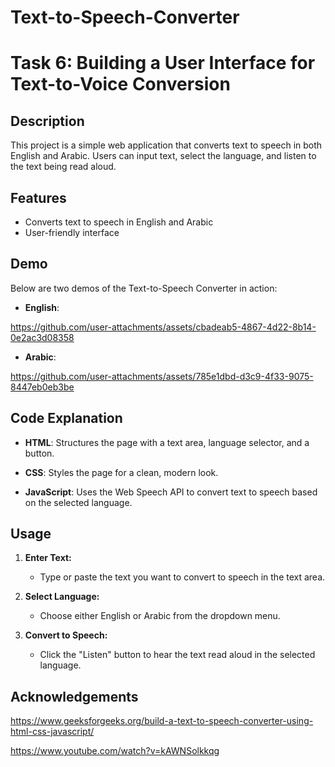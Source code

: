 # Text-to-Speech-Converter

# Task 6: Building a User Interface for Text-to-Voice Conversion

## Description
This project is a simple web application that converts text to speech in both English and Arabic. Users can input text, select the language, and listen to the text being read aloud.


## Features

- Converts text to speech in English and Arabic
- User-friendly interface


## Demo
Below are two demos of the Text-to-Speech Converter in action:

- **English**:
  
https://github.com/user-attachments/assets/cbadeab5-4867-4d22-8b14-0e2ac3d08358

- **Arabic**:
  
https://github.com/user-attachments/assets/785e1dbd-d3c9-4f33-9075-8447eb0eb3be


## Code Explanation
- **HTML**: Structures the page with a text area, language selector, and a button.
  
- **CSS**: Styles the page for a clean, modern look.
  
- **JavaScript**: Uses the Web Speech API to convert text to speech based on the selected language.


## Usage

1. **Enter Text:**
    - Type or paste the text you want to convert to speech in the text area.

2. **Select Language:**
    - Choose either English or Arabic from the dropdown menu.

3. **Convert to Speech:**
    - Click the "Listen" button to hear the text read aloud in the selected language.


## Acknowledgements
https://www.geeksforgeeks.org/build-a-text-to-speech-converter-using-html-css-javascript/

https://www.youtube.com/watch?v=kAWNSolkkqg

